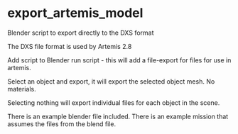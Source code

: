 # export_artemis_model
Blender script to export directly to the DXS format

The DXS file format is used by Artemis 2.8


Add script to Blender
run script - this will add a file-export for files for use in artemis.

Select an object and export, it will export the selected object mesh. No materials.

Selecting nothing will export individual files for each object in the scene.

There is an example blender file included.
There is an example mission that assumes the files from the blend file.
